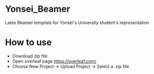 # Yonsei_Beamer
Latex Beamer template for Yonsei's University student's representation

# How to use
- Download zip file
- Open overleaf page https://overleaf.com/
- Choose New Project -> Upload Project -> Select a .zip file
